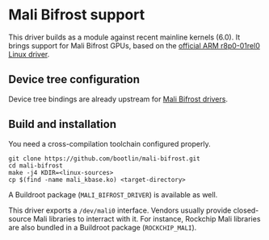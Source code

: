 # Mali Bifrost support

This driver builds as a module against recent mainline kernels
(6.0). It brings support for Mali Bifrost GPUs, based on the
[official ARM r8p0-01rel0 Linux driver](https://developer.arm.com/tools-and-software/graphics-and-gaming/mali-drivers/bifrost-kernel).

## Device tree configuration

Device tree bindings are already upstream for [Mali Bifrost drivers](https://git.kernel.org/pub/scm/linux/kernel/git/torvalds/linux.git/tree/Documentation/devicetree/bindings/gpu/arm,mali-bifrost.yaml).

## Build and installation

You need a cross-compilation toolchain configured properly.

```
git clone https://github.com/bootlin/mali-bifrost.git
cd mali-bifrost
make -j4 KDIR=<linux-sources>
cp $(find -name mali_kbase.ko) <target-directory>
```

A Buildroot package (`MALI_BIFROST_DRIVER`) is available as well.

This driver exports a `/dev/mali0` interface. Vendors usually provide
closed-source Mali libraries to interract with it. For instance,
Rockchip Mali libraries are also bundled in a Buildroot package
(`ROCKCHIP_MALI`).
